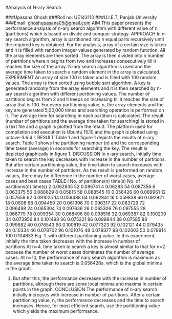 #Analysis of N-ary Search

###Upasana Ghosh
###Roll no: UE143110
###U.I.E.T, Panjab University
###Email: ghoshupasana05@gmail.com
AIM
This paper presents the performance analysis of n-ary search
algorithm with different value of n (partitions) which is based
on divide and conquer strategy.
APPROACH
In n-ary search algorithm, array is partitioned into n equal
parts recursively until the required key is obtained. For the
analysis, array of a certain size is taken and it is filled with
random integer values generated by random function. All the
array elements are then sorted. The array is then divided into
n number of partitions where n begins from two and increases
consecutively till it reaches the size of the array. N-ary search
algorithm is used and the average time taken to search a
random element in the array is calculated.
EXPERIMENT
An array of size 100 is taken and is filled with 100 random
values. The array is then sorted using bubble sort algorithm.
A key is generated randomly from the array elements and
it is then searched by n-ary search algorithm with different
portioning values. The number of partitions begins from 2 and
it keeps on increasing till it reaches the size of array that is
100. For every partitioning value, n, the array elements and
the key are generated 5,00,000 times and searching operation
is performed on it. The average time for searching in each
partition is calculated. The result (number of partitions and
the average time taken for searching) is stored in a text file
and a graph is plotted from the result. The platform used for
compilation and execution is Ubuntu 15.10 and the graph is
plotted using octave-3.6.4
I. RESULT
Table 1 and figure 1 depicts the results of n-ary search. Table
1 shows the partitioning number (n) and the corresponding
time taken (average) in seconds for searching the key. The
result is depicted graphically in figure 1.
DISCUSSION
In n-ary search, initially time taken to search the key
decreases with increase in the number of partitions. But after
certain partitioning value, the time taken to search increases
with increase in the number of partitions. As the result is
performed on random values, there may be difference in
the number of worst cases, average cases and best cases
TABLE I
No. of partitions(n) time(s) No. of partitions(n) time(s)
2 0.062835 52 0.086741
4 0.06283 54 0.087356
6 0.063375 56 0.088629
8 0.05815 58 0.088545
10 0.056426 60 0.089961
12 0.057658 62 0.091025
14 0.059488 64 0.092841
16 0.059838 66 0.092921
18 0.0608 68 0.094459
20 0.061996 70 0.096317
22 0.063729 72 0.096498
24 0.065304 74 0.097636
26 0.065306 76 0.097555
28 0.066779 78 0.099354
30 0.068496 80 0.098516
32 0.069387 82 0.100209
34 0.073956 84 0.101498
36 0.075221 86 0.099844
38 0.07585 88 0.099682
40 0.076543 90 0.100819
42 0.077323 92 0.102121
44 0.079435 94 0.10334
46 0.078702 96 0.101076
48 0.079377 98 0.102603
50 0.079914 100 0.104633
Fig. 1.
with different partitioning value. In this experiment, initially
the time taken decreases with the increase in number of
partitions.At n=4, time taken to search a key is almost similar
to that for n=2 because the number of worst cases dominates
the number of average cases. At n=10, the performance of nary
search algorithm is maximum as the average time taken to
search is 0.056426s, which is the global minima in the graph
1. But after this, the performance decreases with the increase
in number of partitions, although there are some local minima
and maxima in certain points in the graph.
CONCLUSION
The performance of n-ary search initially increases with
increase in number of partitions. After a certain partitioning
value, n, the performance decreases and the time to search
increases. Hence, for most efficient search, use the partitioning
value which yields the maximum performance.
